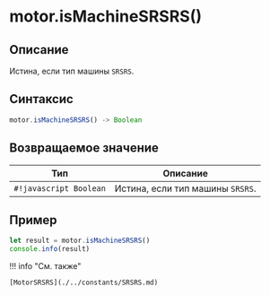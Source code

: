 # motor.isMachineSRSRS()

## Описание
Истина, если тип машины `SRSRS`.

## Синтаксис
```javascript
motor.isMachineSRSRS() -> Boolean
```

## Возвращаемое значение
| Тип     | Описание                                                                 |
|---------|--------------------------------------------------------------------------|
| `#!javascript Boolean`  | Истина, если тип машины `SRSRS`. |

## Пример
```javascript linenums="1"
let result = motor.isMachineSRSRS()
console.info(result)
```

!!! info "См. также"

    [MotorSRSRS](./../constants/SRSRS.md)

